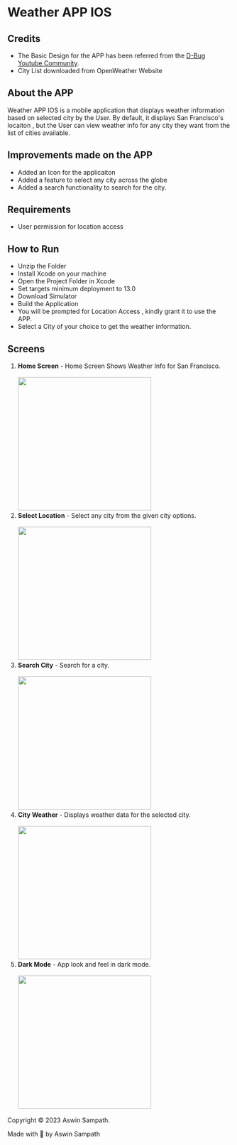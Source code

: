 # Weather APP IOS

## Credits
- The Basic Design for the APP has been referred from the [D-Bug Youtube Community](https://www.youtube.com/watch?v=WHRntPeAOo4
).
- City List downloaded from OpenWeather Website


## About the APP
Weather APP IOS is a mobile application that displays weather information based on selected city by the User.
By default, it displays San Francisco's locaiton , but the User can view weather info for any city they want from the list of cities available.

## Improvements made on the APP
- Added an Icon for the applicaiton
- Added a feature to select any city across the globe
- Added a search functionality to search for the city.

## Requirements
- User permission for location access

## How to Run
- Unzip the Folder
- Install Xcode on your machine
- Open the Project Folder in Xcode
- Set targets minimum deployment to 13.0
- Download Simulator 
- Build the Application 
- You will be prompted for Location Access , kindly grant it to use the APP.
- Select a City of your choice to get the weather information.


## Screens
1. **Home Screen** - Home Screen Shows Weather Info for San Francisco.<br/>
   <br/>
   <img src="screens/Home.png" width="300"><br/>
3. **Select Location** - Select any city from the given city options.<br/><br/>
   <img src="screens/Cities.png" width="300"><br/>
4. **Search City** - Search for a city.<br/><br/>
   <img src="screens/Search_And_Select.png" width="300"><br/>
5. **City Weather** - Displays weather data for the selected city.<br/><br/>
   <img src="screens/Updated Screen.png" width="300"><br/>
6. **Dark Mode** - App look and feel in dark mode.
<br/><br/>
<img src="screens/Screen in Dark.png" width="300"><br/>


Copyright &copy; 2023 Aswin Sampath.

Made with 💙 by Aswin Sampath

